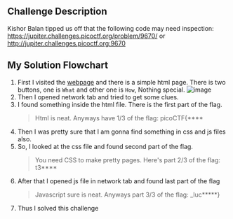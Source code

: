 ## Challenge Description
Kishor Balan tipped us off that the following code may need inspection:
https://jupiter.challenges.picoctf.org/problem/9670/ or http://jupiter.challenges.picoctf.org:9670

## My Solution Flowchart
1. First I visited the [webpage](https://jupiter.challenges.picoctf.org/problem/9670/) and there is a simple html page. There is two buttons, one is `What` and other one is `How`, Nothing special.
   ![image](https://github.com/sr-tamim/picoCTF-practice/assets/86656406/88a95b71-3b2f-434b-9312-2bc2d920d1b3)
2. Then I opened network tab and tried to get some clues.
3. I found something inside the html file. There is the first part of the flag.
   > Html is neat. Anyways have 1/3 of the flag: picoCTF{****
4. Then I was pretty sure that I am gonna find something in css and js files also.
5. So, I looked at the css file and found second part of the flag.
   > You need CSS to make pretty pages. Here's part 2/3 of the flag: t3****
6. After that I opened js file in network tab and found last part of the flag
   > Javascript sure is neat. Anyways part 3/3 of the flag: _luc*****}
7. Thus I solved this challenge
